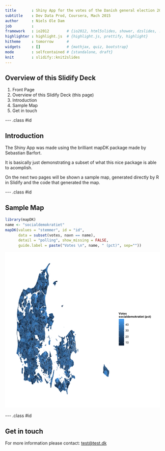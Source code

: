 ```yaml
---
title       : Shiny App for the votes of the Danish general election 2011
subtitle    : Dev Data Prod, Coursera, Mach 2015
author      : Niels Ole Dam
job         : 
framework   : io2012        # {io2012, html5slides, shower, dzslides, ...}
highlighter : highlight.js  # {highlight.js, prettify, highlight}
hitheme     : tomorrow      # 
widgets     : []            # {mathjax, quiz, bootstrap}
mode        : selfcontained # {standalone, draft}
knit        : slidify::knit2slides
---
```


## Overview of this Slidify Deck

1. Front Page
2. Overview of this Slidify Deck (this page)
3. Introduction
4. Sample Map
5. Get in touch

--- .class #id 

## Introduction

The Shiny App was made using the brilliant mapDK package made by Sebastian Barfort.

It is basically just demonstrating a subset of what this nice package is able to acomplish.

On the next two pages will be shown a sample map, generated directly by R in Slidify and the code that generated the map.

--- .class #id 

## Sample Map


```r
library(mapDK)
name <- "socialdemokratiet"
mapDK(values = "stemmer", id = "id",
      data = subset(votes, navn == name),
      detail = "polling", show_missing = FALSE,
      guide.label = paste("Votes \n", name, " (pct)", sep=""))
```

![plot of chunk unnamed-chunk-1](assets/fig/unnamed-chunk-1-1.png) 

--- .class #id 

## Get in touch

For more information please contact:
test@test.dk




